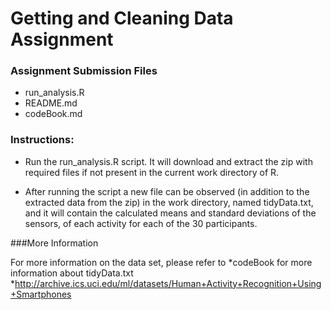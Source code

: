 # Getting and Cleaning Data Assignment

### Assignment Submission Files

* run_analysis.R
* README.md
* codeBook.md

### Instructions:

* 	Run the run_analysis.R script. It will download and extract the zip with required files if not present in the current work directory of R.
	
*	After running the script a new file can be observed (in addition to the extracted data from the zip) in the work directory, named tidyData.txt, and it will contain the calculated means and standard deviations of the sensors, of each activity for each of the 30 participants.

###More Information

For more information on the data set, please refer to 
*codeBook for more information about tidyData.txt
*http://archive.ics.uci.edu/ml/datasets/Human+Activity+Recognition+Using+Smartphones